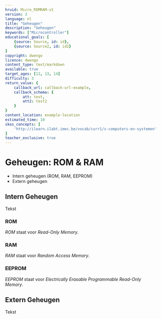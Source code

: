 ```yaml
---
hruid: Micro_ROMRAM-v1
version: 3
language: nl
title: "Geheugen"
description: "Geheugen"
keywords: ["Microcontroller"]
educational_goals: [
    {source: Source, id: id}, 
    {source: Source2, id: id2}
]
copyright: dwengo
licence: dwengo
content_type: text/markdown
available: true
target_ages: [12, 13, 14]
difficulty: 3
return_value: {
    callback_url: callback-url-example,
    callback_schema: {
        att: test,
        att2: test2
    }
}
content_location: example-location
estimated_time: 10
skos_concepts: [
    'http://ilearn.ilabt.imec.be/vocab/curr1/s-computers-en-systemen'
]
teacher_exclusive: true
---
```


# Geheugen: ROM & RAM
- Intern geheugen (ROM, RAM, EEPROM)
- Extern geheugen

## Intern Geheugen
Tekst

### ROM
*ROM* staat voor *Read-Only Memory*.

### RAM
*RAM* staat voor *Random Access Memory*.

### EEPROM
*EEPROM* staat voor *Electrically Erasable Programmable Read-Only Memory*.


## Extern Geheugen
Tekst